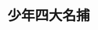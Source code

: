 ---
title:          少年四大名捕
slug:           tf

names:
  chinese:      The Four
  previous:
genre:          古裝
episodes:       25
broadcast:
  start:        2008-09-21
  end:          2008-10-24
producer:       Lam Chi-Wah
starring:       林峯、馬國明、吳卓羲、陳鍵鋒、徐子珊、<mark>李施嬅</mark>、林嘉華

synopsis:       為人冷酷、機智聰明的無情（林峯）自幼雙腿殘廢，幸得神捕司諸葛正我（林嘉華）培育，學得一身暗器絕學。諸一次為皇上尋回大宋開國寶藏立功，神捕司御准重開門戶，連同跟隨多年的無情，諸先後收納了滑頭神棍追命（陳鍵鋒）、正直善良的鐵手（馬國明）以及孤僻敏銳的冷血（吳卓羲）入其門下，正式封為神捕司的四大捕快。<br>神捕司在諸的帶領下屢破奇案，無情與眾人經歷種種患難逐漸學懂放下高傲及與他人相處，甚至對醫師桑芷妍（徐子珊）動了真情，但妍卻藉機挑撥離間，分化神捕司中人，甚至加劇無情與鐵手之間的仇恨，加上諸為搗破齊王趙昌（曾偉權）與奸臣蔡京（劉江）合謀造反的陰謀而以身犯險，令神捕司與四大名捕快同時陷於分崩離折的狀態‧‧

characters:
  -
    fullname:       藍若飛
    age:            20
    identity:       藍天幫大小姐
    appearance:     1-25
    personality:    黑道長大，習非成是，但並非奸惡之人。惟受父親縱寵，變得任性霸道。而且思想簡單，做事衝動。自命好功夫，其實三腳貓。
    background:     為江湖一大幫會藍天會幫主藍破天之獨生女。自幼便以大小姐身份，跟著父親闖蕩江湖，自覺見多識廣，甚有本事。但其實是父親和幫眾一直保護，沒有真本領。
    happenings:     飛跟隨天參加齊王趙昌的賞劍大會，天卻被捕快鐵手指為殺人疑兇拘捕，飛因此和鐵手衝突，幾番伏擊他，卻反被制服。飛矢志報復要打低鐵手。<br>飛身為幫會中人，和成為神捕司一員的鐵手其後仍然不斷衝突。但飛本質不壞，鐵手因此勸她改邪歸正，否則難逃法網。飛也感受到鐵手的正義感，不無感動。但她始終擺不脫江湖。飛為著幫中兄弟出頭，和意欲吞併藍天會的大連盟凌落石幫眾交手。結果亦因此被鐵手拘捕。飛在獄中仍然固執不肯改過。但鐵手對她甚是關心，常常來探看。兩人在牢中相處多了，竟然漸漸產生感情來。<br>飛受鐵手相勸，再三反省自己，決定重新做人。她出獄後，便想勸天改旗易幟，將幫會引入正行。天最初抗拒，以致父女一度不和。但最後飛終說服天。<br>但就在此時，天卻突然過世。飛和鐵手查探下，發現是石的毒手。飛晴天霹靂，鐵手答應會將石緝拿，力勸飛不要衝動私下報仇。但石為權臣蔡京心腹，受到包庇，鐵手一時也奈他不何。飛悲憤難奈，糾集幫眾，不理鐵手阻止，找石報仇。二人因此決裂。<br>結果飛不敵石，一班兄弟死傷殆盡。飛幸得鐵手救走，痛心反省自己衝動後果。此時京和石誣蔑鐵手恩師諸葛正我做反，飛支持鐵手搜集証據，指証京石才是想謀朝篡位。二人聯手，加上無情追命冷血各位神捕，終於成功揭發京石罪行，石被殺，京亦遭治罪子。
---